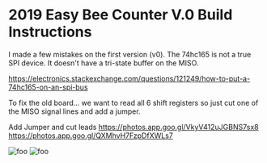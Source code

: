 # 2019 Easy Bee Counter V.0 Build Instructions

I made a few mistakes on the first version (v0). The 74hc165 is not a true SPI device. It doesn't have a tri-state buffer on the MISO.

https://electronics.stackexchange.com/questions/121249/how-to-put-a-74hc165-on-an-spi-bus

To fix the old board... we want to read all 6 shift registers so just cut one of the MISO signal lines and add a jumper.

Add Jumper and cut leads
https://photos.app.goo.gl/VkyV412uJGBNS7sx8
https://photos.app.goo.gl/QXMhvH7FzpDfXWLs7

![foo](https://github.com/hydronics2/2019-easy-bee-counter/blob/master/instructions/archive/cut_miso.PNG)
![foo](https://github.com/hydronics2/2019-easy-bee-counter/blob/master/instructions/archive/miso_patch.PNG)
